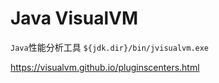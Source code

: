# Java VisualVM
<!-- @author DHJT 2019-10-11 -->
`Java`性能分析工具
`${jdk.dir}/bin/jvisualvm.exe`

https://visualvm.github.io/pluginscenters.html

[1]: https://blog.csdn.net/u013219624/article/details/89097747 '记一次VisualVM插件中心503解决方案'